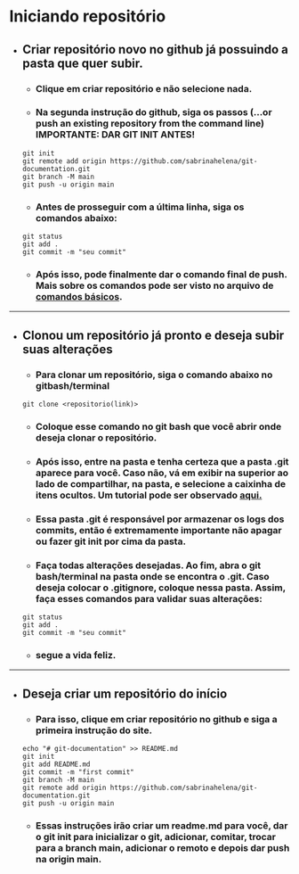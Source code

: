 # Iniciando repositório

- ## Criar repositório novo no github já possuindo a pasta que quer subir.
    - ### Clique em criar repositório e não selecione nada. 
    - ### Na segunda instrução do github, siga os passos (...or push an existing repository from the command line) IMPORTANTE: DAR GIT INIT ANTES!
    ```
    git init
    git remote add origin https://github.com/sabrinahelena/git-documentation.git 
    git branch -M main
    git push -u origin main
    ```
    - ### Antes de prosseguir com a última linha, siga os comandos abaixo:
    ```
    git status 
    git add .
    git commit -m "seu commit" 
    ```
    - ### Após isso, pode finalmente dar o comando final de push. Mais sobre os comandos pode ser visto no arquivo de [comandos básicos](./comandosGit.md). 

***

- ## Clonou um repositório já pronto e deseja subir suas alterações
    - ### Para clonar um repositório, siga o comando abaixo no gitbash/terminal 
    ```
    git clone <repositorio(link)>
    ``` 
    - ### Coloque esse comando no git bash que você abrir onde deseja clonar o repositório.
    - ### Após isso, entre na pasta e tenha certeza que a pasta .git aparece para você. Caso não, vá em exibir na superior ao lado de compartilhar, na pasta, e selecione a caixinha de itens ocultos. Um tutorial pode ser observado [aqui.](https://support.microsoft.com/pt-br/windows/exibir-pastas-e-arquivos-ocultos-no-windows-97fbc472-c603-9d90-91d0-1166d1d9f4b5)
    - ### Essa pasta .git é responsável por armazenar os logs dos commits, então é extremamente importante não apagar ou fazer git init por cima da pasta. 
    - ### Faça todas alterações desejadas. Ao fim, abra o git bash/terminal na pasta onde se encontra o .git. Caso deseja colocar o .gitignore, coloque nessa pasta. Assim, faça esses comandos para validar suas alterações: 
    ```
    git status 
    git add .
    git commit -m "seu commit" 
    ```
    - ### segue a vida feliz.

*** 

- ## Deseja criar um repositório do início
    - ### Para isso, clique em criar repositório no github e siga a primeira instrução do site. 
    ```
    echo "# git-documentation" >> README.md
    git init
    git add README.md
    git commit -m "first commit"
    git branch -M main
    git remote add origin https://github.com/sabrinahelena/git-documentation.git
    git push -u origin main
    ``` 
    - ### Essas instruções irão criar um readme.md para você, dar o git init para inicializar o git, adicionar, comitar, trocar para a branch main, adicionar o remoto e depois dar push na origin main. 